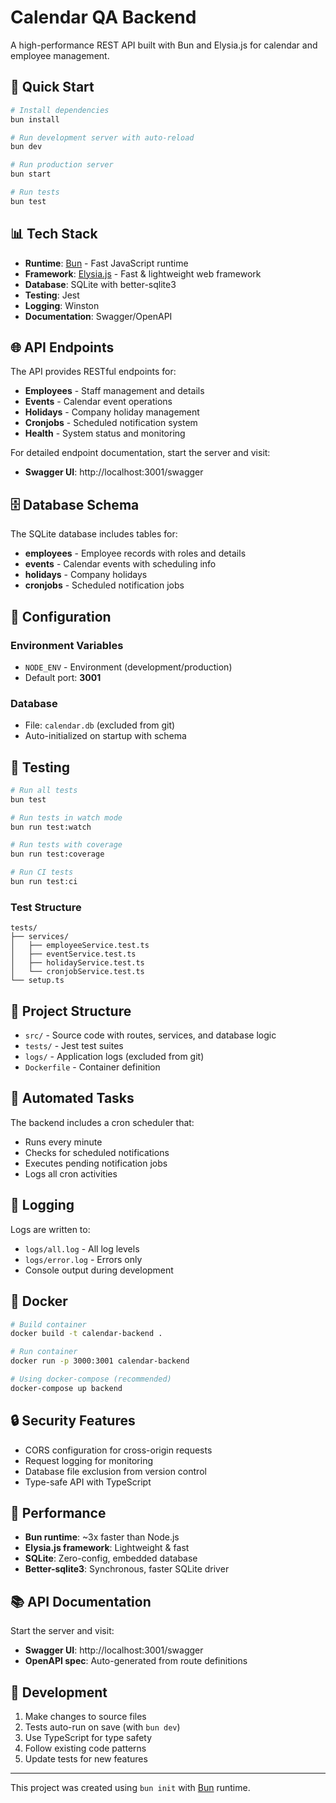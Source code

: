 # Calendar QA Backend

A high-performance REST API built with Bun and Elysia.js for calendar and employee management.

## 🚀 Quick Start

```bash
# Install dependencies
bun install

# Run development server with auto-reload
bun dev

# Run production server
bun start

# Run tests
bun test
```

## 📊 Tech Stack

- **Runtime**: [Bun](https://bun.sh) - Fast JavaScript runtime
- **Framework**: [Elysia.js](https://elysiajs.com) - Fast & lightweight web framework
- **Database**: SQLite with better-sqlite3
- **Testing**: Jest
- **Logging**: Winston
- **Documentation**: Swagger/OpenAPI

## 🌐 API Endpoints

The API provides RESTful endpoints for:
- **Employees** - Staff management and details
- **Events** - Calendar event operations
- **Holidays** - Company holiday management  
- **Cronjobs** - Scheduled notification system
- **Health** - System status and monitoring

For detailed endpoint documentation, start the server and visit:
- **Swagger UI**: http://localhost:3001/swagger

## 🗄️ Database Schema

The SQLite database includes tables for:
- **employees** - Employee records with roles and details
- **events** - Calendar events with scheduling info
- **holidays** - Company holidays
- **cronjobs** - Scheduled notification jobs

## 🔧 Configuration

### Environment Variables
- `NODE_ENV` - Environment (development/production)
- Default port: **3001**

### Database
- File: `calendar.db` (excluded from git)
- Auto-initialized on startup with schema

## 🧪 Testing

```bash
# Run all tests
bun test

# Run tests in watch mode
bun run test:watch

# Run tests with coverage
bun run test:coverage

# Run CI tests
bun run test:ci
```

### Test Structure
```
tests/
├── services/
│   ├── employeeService.test.ts
│   ├── eventService.test.ts
│   ├── holidayService.test.ts
│   └── cronjobService.test.ts
└── setup.ts
```

## 📁 Project Structure

- `src/` - Source code with routes, services, and database logic
- `tests/` - Jest test suites
- `logs/` - Application logs (excluded from git)
- `Dockerfile` - Container definition

## 🔄 Automated Tasks

The backend includes a cron scheduler that:
- Runs every minute
- Checks for scheduled notifications
- Executes pending notification jobs
- Logs all cron activities

## 📝 Logging

Logs are written to:
- `logs/all.log` - All log levels
- `logs/error.log` - Errors only
- Console output during development

## 🐳 Docker

```bash
# Build container
docker build -t calendar-backend .

# Run container
docker run -p 3000:3001 calendar-backend

# Using docker-compose (recommended)
docker-compose up backend
```

## 🔒 Security Features

- CORS configuration for cross-origin requests
- Request logging for monitoring
- Database file exclusion from version control
- Type-safe API with TypeScript

## 🚀 Performance

- **Bun runtime**: ~3x faster than Node.js
- **Elysia.js framework**: Lightweight & fast
- **SQLite**: Zero-config, embedded database
- **Better-sqlite3**: Synchronous, faster SQLite driver

## 📚 API Documentation

Start the server and visit:
- **Swagger UI**: http://localhost:3001/swagger
- **OpenAPI spec**: Auto-generated from route definitions

## 🤝 Development

1. Make changes to source files
2. Tests auto-run on save (with `bun dev`)
3. Use TypeScript for type safety
4. Follow existing code patterns
5. Update tests for new features

---

This project was created using `bun init` with [Bun](https://bun.sh) runtime.